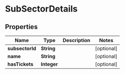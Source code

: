 
# SubSectorDetails

## Properties
Name | Type | Description | Notes
------------ | ------------- | ------------- | -------------
**subsectorId** | **String** |  |  [optional]
**name** | **String** |  |  [optional]
**hasTickets** | **Integer** |  |  [optional]



